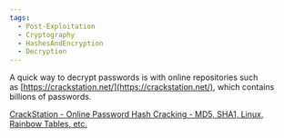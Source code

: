 ```yaml
---
tags:
  - Post-Exploitation
  - Cryptography
  - HashesAndEncryption
  - Decryption
---
```

A quick way to decrypt passwords is with online repositories such as [https://crackstation.net/](https://crackstation.net/), which contains billions of passwords.

[CrackStation - Online Password Hash Cracking - MD5, SHA1, Linux, Rainbow Tables, etc.](https://crackstation.net/)
